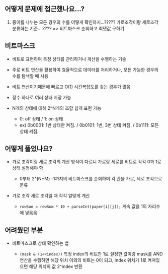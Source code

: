 ## 어떻게 문제에 접근했나요...?

1. 종이를 나누는 모든 경우의 수를 어떻게 확인하지...????? 가로조각이랑 세로조각 분류하는 기준....???? => 비트마스크 순회하고 최댓값 구하기

## 비트마스크

- 비트로 표현하여 특정 상태를 관리하거나 계산을 수행하는 기술
- 주로 비트 연산을 활용하여 효율적으로 데이터를 처리하거나, 모든 가능한 경우의 수를 탐색할 때 사용
- 비트 연산이기때문에 빠르고 O(1) 시간복잡도를 갖는 경우가 많음
- 정수 하나로 여러 상태 저장 가능
- N개의 상태에 대해 2^N개의 조합 쉽게 표현 가능

  - 0: off 상태 / 1: on 상태
  - ex) 0b0001: 1번 상태만 켜짐. / 0b0101: 1번, 3번 상태 켜짐. / 0b1111: 모든 상태 켜짐.

## 어떻게 풀었나요?

- 가로 조각이랑 세로 조각의 계산 방식이 다르니 가로랑 세로를 비트로 각각 0과 1로 상태 설정해야 함

  - 0부터 2^(N\*M) -1까지의 비트마스크를 순회하며 각 칸을 가로, 세로 조각으로 분류

- 가로 조각 세로 조각일 때 각각 알맞게 계산
  - `rowSum = rowSum * 10 + parseInt(paper[i][j]);` 계속 값을 1의 자리수에 넣음음

## 어려웠던 부분

- 비트마스크로 상태 확인하는 법

  - `(mask & (1<<index))` 특정 index의 비트만 1로 설정한 값이랑 mask를 AND 연산을 수행하면 해당 위치 이외의 비트는 0이 되고, index 위치가 1로 켜져있으면 해당 위치의 값 2^index 반환
